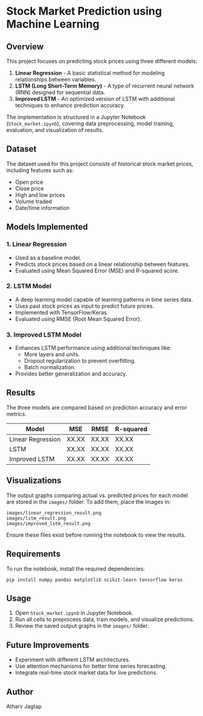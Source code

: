# Stock Market Prediction using Machine Learning

## Overview
This project focuses on predicting stock prices using three different models:
1. **Linear Regression** - A basic statistical method for modeling relationships between variables.
2. **LSTM (Long Short-Term Memory)** - A type of recurrent neural network (RNN) designed for sequential data.
3. **Improved LSTM** - An optimized version of LSTM with additional techniques to enhance prediction accuracy.

The implementation is structured in a Jupyter Notebook (`Stock_market.ipynb`), covering data preprocessing, model training, evaluation, and visualization of results.

## Dataset
The dataset used for this project consists of historical stock market prices, including features such as:
- Open price
- Close price
- High and low prices
- Volume traded
- Date/time information

## Models Implemented
### 1. Linear Regression
- Used as a baseline model.
- Predicts stock prices based on a linear relationship between features.
- Evaluated using Mean Squared Error (MSE) and R-squared score.

### 2. LSTM Model
- A deep learning model capable of learning patterns in time series data.
- Uses past stock prices as input to predict future prices.
- Implemented with TensorFlow/Keras.
- Evaluated using RMSE (Root Mean Squared Error).

### 3. Improved LSTM Model
- Enhances LSTM performance using additional techniques like:
  - More layers and units.
  - Dropout regularization to prevent overfitting.
  - Batch normalization.
- Provides better generalization and accuracy.

## Results
The three models are compared based on prediction accuracy and error metrics.

| Model | MSE | RMSE | R-squared |
|--------|--------|--------|--------|
| Linear Regression | XX.XX | XX.XX | XX.XX |
| LSTM | XX.XX | XX.XX | XX.XX |
| Improved LSTM | XX.XX | XX.XX | XX.XX |

## Visualizations
The output graphs comparing actual vs. predicted prices for each model are stored in the `images/` folder. To add them, place the images in:
```
images/linear_regression_result.png
images/lstm_result.png
images/improved_lstm_result.png
```
Ensure these files exist before running the notebook to view the results.

## Requirements
To run the notebook, install the required dependencies:
```
pip install numpy pandas matplotlib scikit-learn tensorflow keras
```

## Usage
1. Open `Stock_market.ipynb` in Jupyter Notebook.
2. Run all cells to preprocess data, train models, and visualize predictions.
3. Review the saved output graphs in the `images/` folder.

## Future Improvements
- Experiment with different LSTM architectures.
- Use attention mechanisms for better time series forecasting.
- Integrate real-time stock market data for live predictions.

## Author
Atharv Jagtap

